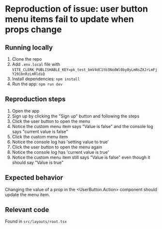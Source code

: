 # Reproduction of issue: user button menu items fail to update when props change

## Running locally

1. Clone the repo
2. Add `.env.local` file with `VITE_CLERK_PUBLISHABLE_KEY=pk_test_bmV4dC1tb3NxdWl0by0yLmNsZXJrLmFjY291bnRzLmRldiQ`
3. Install dependencies: `npm install`
4. Run the app: `npm run dev`

## Reproduction steps

1. Open the app
2. Sign up by clicking the "Sign up" button and following the steps
3. Click the user button to open the menu
4. Notice the custom menu item says "Value is false" and the console log says "current value is false"
5. Click the custom menu item
6. Notice the console log has 'setting value to true'
7. Click the user button to open the menu again
8. Notice the console log has 'current value is true'
9. Notice the custom menu item still says "Value is false" even though it should say "Value is true"

## Expected behavior

Changing the value of a prop in the <UserButton.Action> component should update the menu item.

## Relevant code

Found in `src/layouts/root.tsx`

